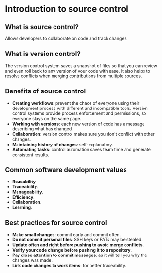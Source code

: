 # Introduction to source control
## What is source control?
Allows developers to collaborate on code and track changes. 

## What is version control?
The version control system saves a snapshot of files so that you can review and even roll back to any version of your code with ease. It also helps to resolve conflicts when merging contributions from multiple sources.

## Benefits of source control
- **Creating workflows**: prevent the chaos of everyone using their development process with different and incompatible tools. Version control systems provide process enforcement and permissions, so everyone stays on the same page.
- **Working with versions**: each new version of code has a message describing what has changed.
- **Collaboration**: version control makes sure you don't conflict with other changes.
- **Maintaining history of changes**: self-explanatory.
- **Automating tasks**: control automation saves team time and generate consistent results.

## Common software development values
- **Reusability**.
- **Traceability**.
- **Manageability**.
- **Efficiency**.
- **Collaboration**.
- **Learning**.

## Best practices for source control
- **Make small changes**: commit early and commit often.
- **Do not commit personal files**: SSH keys or PATs may be stealed.
- **Update often and right before pushing to avoid merge conflicts**.
- **Verify your code change before pushing it to a repository**.
- **Pay close attention to commit messages**: as it will tell you why the changes was made.
- **Link code changes to work items**: for better traceability.